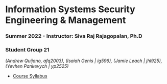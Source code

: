 # Information Systems Security Engineering &  Management
### Summer 2022 - Instructor: Siva Raj Rajagopalan, Ph.D
### Student Group 21
 *(Andrew Quijano, afq2003), (Isaiah Genis | ig596), (Jamie Leach | jhl925), (Yevhen Pankevych | yp2525)*

- [Course Syllabus](Syllabus%20ISSEM%20Summer%202022.pdf)
